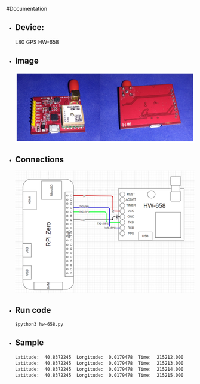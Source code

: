 

#Documentation
  * ## Device:
  
    L80 GPS HW-658 
  
  * ## Image

    ![alt text][device_photo]

  * ## Connections

    ![alt text][Image_connections]

  * ## Run code
        $python3 hw-658.py

  * ## Sample
        Latitude:  40.8372245  Longitude:  0.0179478  Time:  215212.000
        Latitude:  40.8372245  Longitude:  0.0179478  Time:  215213.000
        Latitude:  40.8372245  Longitude:  0.0179478  Time:  215214.000
        Latitude:  40.8372245  Longitude:  0.0179478  Time:  215215.000

  [device_photo]: https://github.com/xaviervidalBCN/hw-658/blob/master/hw-658.png?raw=true "Device image"

  [Image_connections]: https://github.com/xaviervidalBCN/hw-658/blob/master/hw-658%20with%20RPIz.png?raw=true "Device Connections"



